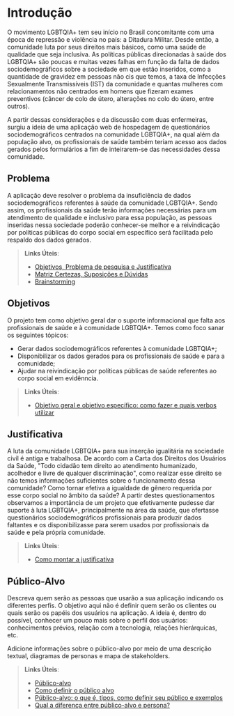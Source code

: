 # Introdução  

O movimento LGBTQIA+ tem seu início no Brasil concomitante com uma época de repressão e violência no país: a Ditadura Militar. Desde então, a comunidade luta por seus direitos mais básicos, como uma saúde de qualidade que seja inclusiva. As políticas públicas direcionadas à saúde dos LGBTQIA+ são poucas e muitas vezes falhas em função da falta de dados sociodemográficos sobre a sociedade em que estão inseridos, como a quantidade de gravidez em pessoas não cis que temos, a taxa de Infecções Sexualmente Transmissíveis (IST) da comunidade e quantas mulheres com relacionamentos não centrados em homens que fizeram exames preventivos (câncer de colo de útero, alterações no colo do útero, entre outros). 

A partir dessas considerações e da discussão com duas enfermeiras, surgiu a ideia de uma aplicação web de hospedagem de questionários sociodemográficos centrados na comunidade LGBTQIA+, na qual além da população alvo, os profissionais de saúde também teriam acesso aos dados gerados pelos formulários a fim de inteirarem-se das necessidades dessa comunidade.

## Problema

A aplicação deve resolver o problema da insuficiência de dados sociodemográficos referentes à saúde da comunidade LGBTQIA+. Sendo assim, os profissionais da saúde terão informações necessárias para um atendimento de qualidade e inclusivo para essa população, as pessoas inseridas nessa sociedade poderão conhecer-se melhor e a reivindicação por políticas públicas do corpo social em específico será facilitada pelo respaldo dos dados gerados.

> **Links Úteis**:
> - [Objetivos, Problema de pesquisa e Justificativa](https://medium.com/@versioparole/objetivos-problema-de-pesquisa-e-justificativa-c98c8233b9c3)
> - [Matriz Certezas, Suposições e Dúvidas](https://medium.com/educa%C3%A7%C3%A3o-fora-da-caixa/matriz-certezas-suposi%C3%A7%C3%B5es-e-d%C3%BAvidas-fa2263633655)
> - [Brainstorming](https://www.euax.com.br/2018/09/brainstorming/)

## Objetivos

O projeto tem como objetivo geral dar o suporte informacional que falta aos profissionais de saúde e à comunidade LGBTQIA+. Temos como foco sanar os seguintes tópicos:

* Gerar dados sociodemográficos referentes à comunidade LGBTQIA+;
* Disponibilizar os dados gerados para os profissionais de saúde e para a comunidade;
* Ajudar na reivindicação por políticas públicas de saúde referentes ao corpo social em evidênncia.
 
> **Links Úteis**:
> - [Objetivo geral e objetivo específico: como fazer e quais verbos utilizar](https://blog.mettzer.com/diferenca-entre-objetivo-geral-e-objetivo-especifico/)

## Justificativa

A luta da comunidade LGBTQIA+ para sua inserção igualitária na sociedade civil é antiga e trabalhosa. De acordo com a Carta dos Direitos dos Usuários da Saúde, "Todo cidadão tem direito ao atendimento humanizado, acolhedor e livre de qualquer discriminação", como realizar esse direito se não temos informações suficientes sobre o funcionamento dessa comunidade? Como tornar efetiva a igualdade de gênero requerida por esse corpo social no âmbito da saúde? A partir destes questionamentos observamos a importância de um projeto que efetivamente pudesse dar suporte à luta LGBTQIA+, principalmente na área da saúde, que ofertasse questionários sociodemográficos profissionais para produzir dados faltantes e os disponibilizasse para serem usados por profissionais da saúde e pela própria comunidade.

> **Links Úteis**:
> - [Como montar a justificativa](https://guiadamonografia.com.br/como-montar-justificativa-do-tcc/)

## Público-Alvo

Descreva quem serão as pessoas que usarão a sua aplicação indicando os diferentes perfis. O objetivo aqui não é definir quem serão os clientes ou quais serão os papéis dos usuários na aplicação. A ideia é, dentro do possível, conhecer um pouco mais sobre o perfil dos usuários: conhecimentos prévios, relação com a tecnologia, relações
hierárquicas, etc.

Adicione informações sobre o público-alvo por meio de uma descrição textual, diagramas de personas e mapa de stakeholders.

> **Links Úteis**:
> - [Público-alvo](https://blog.hotmart.com/pt-br/publico-alvo/)
> - [Como definir o público alvo](https://exame.com/pme/5-dicas-essenciais-para-definir-o-publico-alvo-do-seu-negocio/)
> - [Público-alvo: o que é, tipos, como definir seu público e exemplos](https://klickpages.com.br/blog/publico-alvo-o-que-e/)
> - [Qual a diferença entre público-alvo e persona?](https://rockcontent.com/blog/diferenca-publico-alvo-e-persona/)

